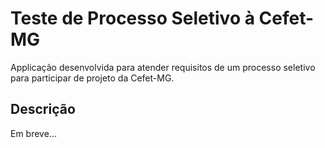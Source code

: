 # Teste de Processo Seletivo à Cefet-MG

Applicação desenvolvida para atender requisitos de um processo seletivo para participar de projeto da Cefet-MG.

## Descrição

Em breve...



